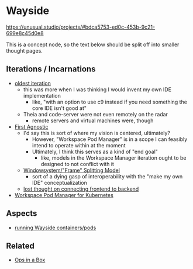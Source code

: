 # Wayside

https://unusual.studio/projects/#bdca5753-ed0c-453b-9c21-699e8c45d0e8

This is a concept node, so the text below should be split off into smaller thought pages.

## Iterations / Incarnations

- [oldest iteration](11fe7abc-8d2c-44a9-8785-04f94ef0398c.md)
  - this was more when I was thinking I would invent my own IDE implementation
    - like, "with an option to use c9 instead if you need something the core IDE isn't good at"
  - Theia and code-server were not even remotely on the radar
    - remote servers and virtual machines were, though
- [First Agnostic](d4a9a963-a67c-461c-a5e5-c5dce43e64c1.md)
  - I'd say this is sort of where my vision is centered, ultimately?
    - However, "Workspace Pod Manager" is in a scope I can feasibly intend to operate within at the moment
    - Ultimately, I think this serves as a kind of "end goal"
      - like, models in the Workspace Manager iteration ought to be designed to not conflict with it
  - [Windowsystem/"Frame" Splitting Model](a7e4f6dd-3cb1-4378-a1ea-bfc558098f87.md)
    - sort of a dying gasp of interoperability with the "make my own IDE" conceptualization
  - [lost thought on connecting frontend to backend](a73720c1-395f-47fc-aed0-80a1f3a24db5.md)
- [Workspace Pod Manager for Kubernetes](31201498-292d-4923-ab42-d5ee9c2d5a08.md)

## Aspects

- [running Wayside containers/pods](71d3dc63-bccb-437f-a856-de1fdf32d3f8.md)

## Related

- [Ops in a Box](035d1e22-7dca-4901-aa4a-1624e7a6a15c.md)
